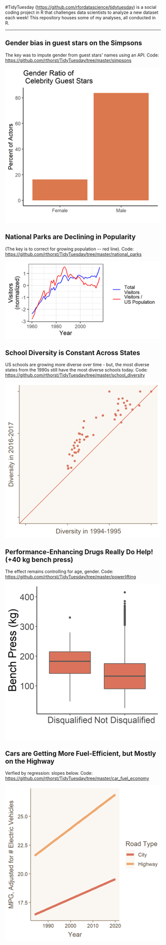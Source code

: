 #TidyTuesday (https://github.com/rfordatascience/tidytuesday) is a social coding project in R that challenges data scientists to analyze a new dataset each week! This repository houses some of my analyses, all conducted in R.

---

## Gender bias in guest stars on the Simpsons

The key was to impute gender from guest stars' names using an API. Code: https://github.com/rthorst/TidyTuesday/tree/master/simpsons


![alt_text](https://github.com/rthorst/TidyTuesday/blob/master/simpsons/celeb_means.png)


## National Parks are Declining in Popularity

(The key is to correct for growing population -- red line). Code: https://github.com/rthorst/TidyTuesday/tree/master/national_parks

![alt_text](https://raw.githubusercontent.com/rthorst/TidyTuesday/master/national_parks/fig.png)


## School Diversity is Constant Across States

US schools are growing more diverse over time - but, the most diverse states from the 1990s still have the most diverse schools today. Code: https://github.com/rthorst/TidyTuesday/tree/master/school_diversity

![alt_text](https://raw.githubusercontent.com/rthorst/TidyTuesday/master/school_diversity/fig.png)


## Performance-Enhancing Drugs Really Do Help! (+40 kg bench press)

The effect remains controlling for age, gender. Code: https://github.com/rthorst/TidyTuesday/tree/master/powerlifting

![alt_text](https://raw.githubusercontent.com/rthorst/TidyTuesday/master/powerlifting/fig.png)

## Cars are Getting More Fuel-Efficient, but Mostly on the Highway

Verfied by regression: slopes below. Code: https://github.com/rthorst/TidyTuesday/tree/master/car_fuel_economy

![alt_text](https://raw.githubusercontent.com/rthorst/TidyTuesday/master/car_fuel_economy/fig.png)
